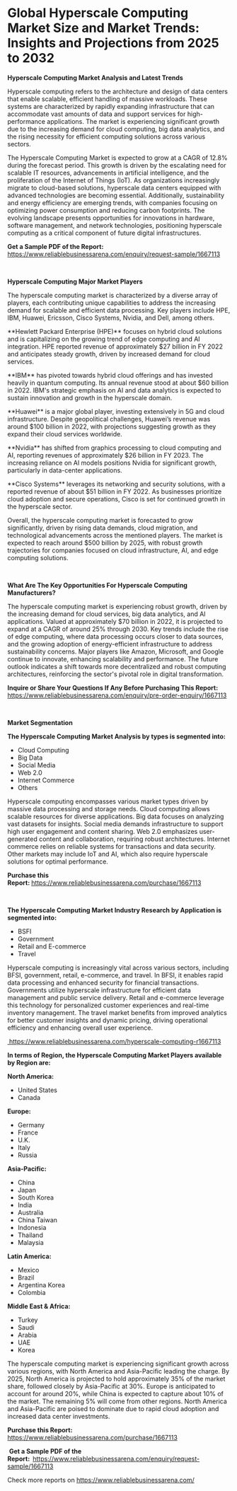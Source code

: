 <p><h1>Global Hyperscale Computing Market Size and Market Trends: Insights and Projections from 2025 to 2032</h1></p><p><strong>Hyperscale Computing Market Analysis and Latest Trends</strong></p>
<p><p>Hyperscale computing refers to the architecture and design of data centers that enable scalable, efficient handling of massive workloads. These systems are characterized by rapidly expanding infrastructure that can accommodate vast amounts of data and support services for high-performance applications. The market is experiencing significant growth due to the increasing demand for cloud computing, big data analytics, and the rising necessity for efficient computing solutions across various sectors.</p><p>The Hyperscale Computing Market is expected to grow at a CAGR of 12.8% during the forecast period. This growth is driven by the escalating need for scalable IT resources, advancements in artificial intelligence, and the proliferation of the Internet of Things (IoT). As organizations increasingly migrate to cloud-based solutions, hyperscale data centers equipped with advanced technologies are becoming essential. Additionally, sustainability and energy efficiency are emerging trends, with companies focusing on optimizing power consumption and reducing carbon footprints. The evolving landscape presents opportunities for innovations in hardware, software management, and network technologies, positioning hyperscale computing as a critical component of future digital infrastructures.</p></p>
<p><strong>Get a Sample PDF of the Report:&nbsp;</strong> <a href="https://www.reliablebusinessarena.com/enquiry/request-sample/1667113?utm_campaign=2994&utm_medium=2&utm_source=Github&utm_content=ia&utm_term=06032025&utm_id=hyperscale-computing">https://www.reliablebusinessarena.com/enquiry/request-sample/1667113</a></p>
<p>&nbsp;</p>
<p><strong>Hyperscale Computing Major Market Players</strong></p>
<p><p>The hyperscale computing market is characterized by a diverse array of players, each contributing unique capabilities to address the increasing demand for scalable and efficient data processing. Key players include HPE, IBM, Huawei, Ericsson, Cisco Systems, Nvidia, and Dell, among others.</p><p>**Hewlett Packard Enterprise (HPE)** focuses on hybrid cloud solutions and is capitalizing on the growing trend of edge computing and AI integration. HPE reported revenue of approximately $27 billion in FY 2022 and anticipates steady growth, driven by increased demand for cloud services.</p><p>**IBM** has pivoted towards hybrid cloud offerings and has invested heavily in quantum computing. Its annual revenue stood at about $60 billion in 2022. IBM's strategic emphasis on AI and data analytics is expected to sustain innovation and growth in the hyperscale domain.</p><p>**Huawei** is a major global player, investing extensively in 5G and cloud infrastructure. Despite geopolitical challenges, Huawei’s revenue was around $100 billion in 2022, with projections suggesting growth as they expand their cloud services worldwide.</p><p>**Nvidia** has shifted from graphics processing to cloud computing and AI, reporting revenues of approximately $26 billion in FY 2023. The increasing reliance on AI models positions Nvidia for significant growth, particularly in data-center applications.</p><p>**Cisco Systems** leverages its networking and security solutions, with a reported revenue of about $51 billion in FY 2022. As businesses prioritize cloud adoption and secure operations, Cisco is set for continued growth in the hyperscale sector.</p><p>Overall, the hyperscale computing market is forecasted to grow significantly, driven by rising data demands, cloud migration, and technological advancements across the mentioned players. The market is expected to reach around $500 billion by 2025, with robust growth trajectories for companies focused on cloud infrastructure, AI, and edge computing solutions.</p></p>
<p>&nbsp;</p>
<p><strong>What Are The Key Opportunities For Hyperscale Computing Manufacturers?</strong></p>
<p><p>The hyperscale computing market is experiencing robust growth, driven by the increasing demand for cloud services, big data analytics, and AI applications. Valued at approximately $70 billion in 2022, it is projected to expand at a CAGR of around 25% through 2030. Key trends include the rise of edge computing, where data processing occurs closer to data sources, and the growing adoption of energy-efficient infrastructure to address sustainability concerns. Major players like Amazon, Microsoft, and Google continue to innovate, enhancing scalability and performance. The future outlook indicates a shift towards more decentralized and robust computing architectures, reinforcing the sector's pivotal role in digital transformation.</p></p>
<p><strong>Inquire or Share Your Questions If Any Before Purchasing This Report:</strong> <a href="https://www.reliablebusinessarena.com/enquiry/pre-order-enquiry/1667113?utm_campaign=2994&utm_medium=2&utm_source=Github&utm_content=ia&utm_term=06032025&utm_id=hyperscale-computing">https://www.reliablebusinessarena.com/enquiry/pre-order-enquiry/1667113</a></p>
<p>&nbsp;</p>
<p><strong>Market Segmentation</strong></p>
<p><strong>The Hyperscale Computing Market Analysis by types is segmented into:</strong></p>
<p><ul><li>Cloud Computing</li><li>Big Data</li><li>Social Media</li><li>Web 2.0</li><li>Internet Commerce</li><li>Others</li></ul></p>
<p><p>Hyperscale computing encompasses various market types driven by massive data processing and storage needs. Cloud computing allows scalable resources for diverse applications. Big data focuses on analyzing vast datasets for insights. Social media demands infrastructure to support high user engagement and content sharing. Web 2.0 emphasizes user-generated content and collaboration, requiring robust architectures. Internet commerce relies on reliable systems for transactions and data security. Other markets may include IoT and AI, which also require hyperscale solutions for optimal performance.</p></p>
<p><strong>Purchase this Report:&nbsp;</strong><a href="https://www.reliablebusinessarena.com/purchase/1667113?utm_campaign=2994&utm_medium=2&utm_source=Github&utm_content=ia&utm_term=06032025&utm_id=hyperscale-computing">https://www.reliablebusinessarena.com/purchase/1667113</a></p>
<p>&nbsp;</p>
<p><strong>The Hyperscale Computing Market Industry Research by Application is segmented into:</strong></p>
<p><ul><li>BSFI</li><li>Government</li><li>Retail and E-commerce</li><li>Travel</li></ul></p>
<p><p>Hyperscale computing is increasingly vital across various sectors, including BFSI, government, retail, e-commerce, and travel. In BFSI, it enables rapid data processing and enhanced security for financial transactions. Governments utilize hyperscale infrastructure for efficient data management and public service delivery. Retail and e-commerce leverage this technology for personalized customer experiences and real-time inventory management. The travel market benefits from improved analytics for better customer insights and dynamic pricing, driving operational efficiency and enhancing overall user experience.</p></p>
<p><a href="https://www.reliablebusinessarena.com/hyperscale-computing-r1667113?utm_campaign=2994&utm_medium=2&utm_source=Github&utm_content=ia&utm_term=06032025&utm_id=hyperscale-computing">&nbsp;https://www.reliablebusinessarena.com/hyperscale-computing-r1667113</a></p>
<p><strong>In terms of Region, the Hyperscale Computing Market Players available by Region are:</strong></p>
<p>
    <p> <strong> North America: </strong>
        <ul>
            <li>United States</li>
            <li>Canada</li>
        </ul>
        </p> 
    <p> <strong> Europe: </strong>
        <ul>
            <li>Germany</li>
            <li>France</li>
            <li>U.K.</li>
            <li>Italy</li>
            <li>Russia</li>
        </ul>
        </p> 
    <p> <strong> Asia-Pacific: </strong>
        <ul>
            <li>China</li>
            <li>Japan</li>
            <li>South Korea</li>
            <li>India</li>
            <li>Australia</li>
            <li>China Taiwan</li>
            <li>Indonesia</li>
            <li>Thailand</li>
            <li>Malaysia</li>
        </ul>
        </p> 
    <p> <strong> Latin America: </strong>
        <ul>
            <li>Mexico</li>
            <li>Brazil</li>
            <li>Argentina Korea</li>
            <li>Colombia</li>
        </ul>
        </p> 
    <p> <strong> Middle East & Africa: </strong>
        <ul>
            <li>Turkey</li>
            <li>Saudi</li>
            <li>Arabia</li>
            <li>UAE</li>
            <li>Korea</li>
        </ul>
    </p>
    </p>
<p><p>The hyperscale computing market is experiencing significant growth across various regions, with North America and Asia-Pacific leading the charge. By 2025, North America is projected to hold approximately 35% of the market share, followed closely by Asia-Pacific at 30%. Europe is anticipated to account for around 20%, while China is expected to capture about 10% of the market. The remaining 5% will come from other regions. North America and Asia-Pacific are poised to dominate due to rapid cloud adoption and increased data center investments.</p></p>
<p><strong>Purchase this Report: </strong><a href="https://www.reliablebusinessarena.com/purchase/1667113?utm_campaign=2994&utm_medium=2&utm_source=Github&utm_content=ia&utm_term=06032025&utm_id=hyperscale-computing">https://www.reliablebusinessarena.com/purchase/1667113</a></p>
<p>&nbsp;<strong>Get a Sample PDF of the Report:&nbsp;&nbsp;</strong><a href="https://www.reliablebusinessarena.com/enquiry/request-sample/1667113?utm_campaign=2994&utm_medium=2&utm_source=Github&utm_content=ia&utm_term=06032025&utm_id=hyperscale-computing">https://www.reliablebusinessarena.com/enquiry/request-sample/1667113</a></p>
<p><strong></strong></p>
<p>Check more reports on <a href="https://www.reliablebusinessarena.com/?utm_campaign=2994&utm_medium=2&utm_source=Github&utm_content=ia&utm_term=06032025&utm_id=hyperscale-computing">https://www.reliablebusinessarena.com/</a></p>
